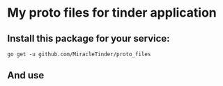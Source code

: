 # My proto files for tinder application

## Install this package for your service:
`go get -u github.com/MiracleTinder/proto_files`

## And use